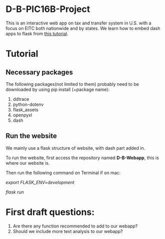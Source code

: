 # D-B-PIC16B-Project
This is an interactive web app on tax and transfer system in U.S. with a focus on EITC both nationwide and by states.
We learn how to embed dash apps to flask from [this tutorial](https://hackersandslackers.com/plotly-dash-with-flask/).

# Tutorial

## Necessary packages

The following packages(not limited to them) probably need to be downloaded by using pip install (+package name):

1. ddtrace
2. python-dotenv
3. flask_assets
4. openpyxl
5. dash

## Run the website
We mainly use a flask structure of website, with dash part added in.

To run the website, first access the repository named **D-B-Webapp**, this is where our website is.

Then run the following command on Terminal if on mac:

*export FLASK_ENV=development*

*flask run*

# First draft questions:

1. Are there any function recommended to add to our webapp?
2. Should we include more text analysis to our webapp?
